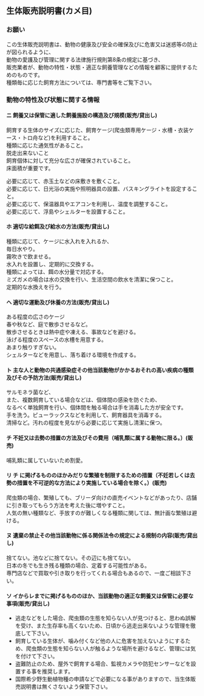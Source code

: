 ---
---

## 生体販売説明書(カメ目)

### お願い

この生体販売説明書は、動物の健康及び安全の確保及びに危害又は迷惑等の防止が図られるように、  
動物の愛護及び管理に関する法律施行規則第8条の規定に基づき、  
販売業者が、動物の特性・状態・適正な飼養管理などの情報を顧客に提供するためのものです。  
種類毎に応じた飼育方法については、専門書等をご覧下さい。

### 動物の特性及び状態に関する情報

#### ニ 飼養又は保管に適した飼養施設の構造及び規模(販売/貸出し)

飼育する生体のサイズに応じた、飼育ケージ(爬虫類専用ケージ・水槽・衣装ケース・トロ舟など)を利用すること。  
種類に応じた通気性があること。  
脱走出来ないこと  
飼育個体に対して充分な広さが確保されていること。  
床面積が重要です。

必要に応じて、赤玉土などの床敷きを敷くこと。  
必要に応じて、日光浴の実施や照明器具の設置、バスキングライトを設定すること。  
必要に応じて、保温器具やエアコンを利用し、温度を調整すること。  
必要に応じて、浮島やシェルターを設置すること。

#### ホ 適切な給餌及び給水の方法(販売/貸出し)

種類に応じて、ケージに水入れを入れるか、  
毎日水やり。  
霧吹きで飲ませる。  
水入れを設置し、定期的に交換する。  
種類によっては、餌の水分量で対応する。  
ミズガメの場合は水の交換を行い、生活空間の飲水を清潔に保つこと。  
定期的な水換えを行う。

#### ヘ 適切な運動及び休養の方法(販売/貸出し)

ある程度の広さのケージ  
春や秋など、庭で散歩させるなど。  
散歩させるときは熱中症や凍える、事故などを避ける。  
泳げる程度のスペースの水槽を用意する。  
あまり触りすぎない。  
シェルターなどを用意し、落ち着ける環境を作成する。

#### ト 主な人と動物の共通感染症その他当該動物がかかるおそれの高い疾病の種類及びその予防方法(販売/貸出し)

サルモネラ菌など、  
また、複数飼育している場合などは、個体間の感染を防ぐため、  
なるべく単独飼育を行い、個体間を触る場合は手を消毒した方が安全です。  
手を洗う。ピューラックスなどを利用して、飼育器具を消毒する。  
清掃など。汚れの程度を見ながら必要に応じて実施し清潔に保つ。

#### チ 不妊又は去勢の措置の方法及びその費用（哺乳類に属する動物に限る。）(販売)

哺乳類に属していないため割愛。

#### リ チ に掲げるもののほかみだりな繁殖を制限するための措置（不妊若しくは去勢の措置を不可逆的な方法により実施している場合を除く。）(販売)

爬虫類の場合、繁殖しても、ブリーダ向けの直売イベントなどがあったり、店舗に引き取ってもらう方法を考えた後に増やすこと。  
人気の無い種類など、手放すのが難しくなる種類に関しては、無計画な繁殖は避ける。

#### ヌ 遺棄の禁止その他当該動物に係る関係法令の規定による規制の内容(販売/貸出し)

捨てない。池などに捨てない。その辺にも捨てない。  
日本の冬でも生き残る種類の場合、定着する可能性がある。  
専門店などで買取や引き取りを行ってくれる場合もあるので、一度ご相談下さい。

#### ソ イからレまでに掲げるもののほか、当該動物の適正な飼養又は保管に必要な事項(販売/貸出し)

* 逃走などをした場合、爬虫類の生態を知らない人が見つけると、思わぬ誤解を受け、また生存率も高くないため、日頃から逃走出来ないような管理を徹底して下さい。
* 飼育している生体が、噛み付くなど他の人に危害を加えないようにするため、爬虫類の生態を知らない人が触るような場所を避けるなど、管理には気を付けて下さい。
* 盗難防止のため、屋外で飼育する場合、監視カメラや防犯センサーなどを設置する事を推奨します。
* 国際希少野生動植物種の申請などで必要になる事がありますので、当生体販売説明書は無くさないよう保管下さい。
